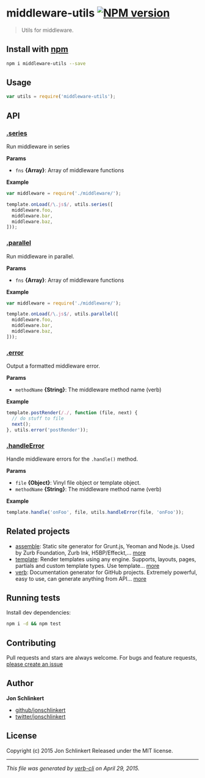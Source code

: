 # middleware-utils [![NPM version](https://badge.fury.io/js/middleware-utils.svg)](http://badge.fury.io/js/middleware-utils)

> Utils for middleware.

## Install with [npm](npmjs.org)

```bash
npm i middleware-utils --save
```

## Usage

```js
var utils = require('middleware-utils');
```

## API

### [.series](index.js#L29)

Run middleware in series

**Params**

* `fns` **{Array}**: Array of middleware functions

**Example**

```js
var middleware = require('./middleware/');

template.onLoad(/\.js$/, utils.series([
  middleware.foo,
  middleware.bar,
  middleware.baz,
]));
```

### [.parallel](index.js#L53)

Run middleware in parallel.

**Params**

* `fns` **{Array}**: Array of middleware functions

**Example**

```js
var middleware = require('./middleware/');

template.onLoad(/\.js$/, utils.parallel([
  middleware.foo,
  middleware.bar,
  middleware.baz,
]));
```

### [.error](index.js#L75)

Output a formatted middleware error.

**Params**

* `methodName` **{String}**: The middleware method name (verb)

**Example**

```js
template.postRender(/./, function (file, next) {
  // do stuff to file
  next();
}, utils.error('postRender'));
```

### [.handleError](index.js#L97)

Handle middleware errors for the `.handle()` method.

**Params**

* `file` **{Object}**: Vinyl file object or template object.
* `methodName` **{String}**: The middleware method name (verb)

**Example**

```js
template.handle('onFoo', file, utils.handleError(file, 'onFoo'));
```

## Related projects

* [assemble](http://assemble.io): Static site generator for Grunt.js, Yeoman and Node.js. Used by Zurb Foundation, Zurb Ink, H5BP/Effeckt,… [more](http://assemble.io)
* [template](https://github.com/jonschlinkert/template): Render templates using any engine. Supports, layouts, pages, partials and custom template types. Use template… [more](https://github.com/jonschlinkert/template)
* [verb](https://github.com/assemble/verb): Documentation generator for GitHub projects. Extremely powerful, easy to use, can generate anything from API… [more](https://github.com/assemble/verb)

## Running tests

Install dev dependencies:

```bash
npm i -d && npm test
```

## Contributing

Pull requests and stars are always welcome. For bugs and feature requests, [please create an issue](https://github.com/jonschlinkert/middleware-utils/issues)

## Author

**Jon Schlinkert**

+ [github/jonschlinkert](https://github.com/jonschlinkert)
+ [twitter/jonschlinkert](http://twitter.com/jonschlinkert)

## License

Copyright (c) 2015 Jon Schlinkert
Released under the MIT license.

***

_This file was generated by [verb-cli](https://github.com/assemble/verb-cli) on April 29, 2015._

<!-- reflinks generated by verb-reflinks plugin -->

[assemble]: http://assemble.io
[template]: https://github.com/jonschlinkert/template
[verb]: https://github.com/assemble/verb